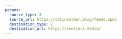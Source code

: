 ```yaml
---
params:
  source_type: 3
  source_url: https://colinwalker.blog/feeds.opml
  destination_type: 2
  destination_url: https://sentiers.media/
---
```


